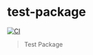 # test-package

[![CI](https://github.com/mjeightyfive/test-package/actions/workflows/test.yml/badge.svg)](https://github.com/mjeightyfive/test-package/actions/workflows/test.yml)

> Test Package
